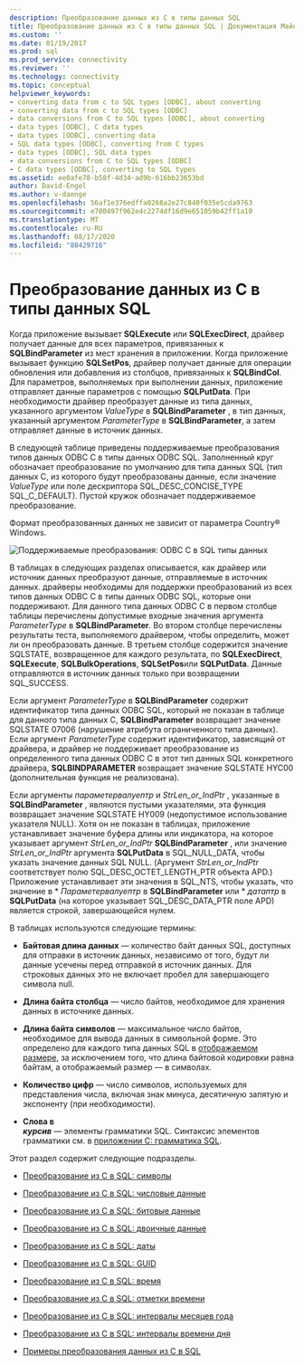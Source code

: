 ```yaml
---
description: Преобразование данных из C в типы данных SQL
title: Преобразование данных из C в типы данных SQL | Документация Майкрософт
ms.custom: ''
ms.date: 01/19/2017
ms.prod: sql
ms.prod_service: connectivity
ms.reviewer: ''
ms.technology: connectivity
ms.topic: conceptual
helpviewer_keywords:
- converting data from c to SQL types [ODBC], about converting
- converting data from c to SQL types [ODBC]
- data conversions from C to SQL types [ODBC], about converting
- data types [ODBC], C data types
- data types [ODBC], converting data
- SQL data types [ODBC], converting from C types
- data types [ODBC], SQL data types
- data conversions from C to SQL types [ODBC]
- C data types [ODBC], converting to SQL types
ms.assetid: ee0afe78-b58f-4d34-ad9b-616bb23653bd
author: David-Engel
ms.author: v-daenge
ms.openlocfilehash: 56af1e376edffa0268a2e27c840f035e5cda9763
ms.sourcegitcommit: e700497f962e4c2274df16d9e651059b42ff1a10
ms.translationtype: MT
ms.contentlocale: ru-RU
ms.lasthandoff: 08/17/2020
ms.locfileid: "88429716"
---
```

# <a name="converting-data-from-c-to-sql-data-types"></a>Преобразование данных из C в типы данных SQL
Когда приложение вызывает **SQLExecute** или **SQLExecDirect**, драйвер получает данные для всех параметров, привязанных к **SQLBindParameter** из мест хранения в приложении. Когда приложение вызывает функцию **SQLSetPos**, драйвер получает данные для операции обновления или добавления из столбцов, привязанных к **SQLBindCol**. Для параметров, выполняемых при выполнении данных, приложение отправляет данные параметров с помощью **SQLPutData**. При необходимости драйвер преобразует данные из типа данных, указанного аргументом *ValueType* в **SQLBindParameter** , в тип данных, указанный аргументом *ParameterType* в **SQLBindParameter**, а затем отправляет данные в источник данных.  
  
 В следующей таблице приведены поддерживаемые преобразования типов данных ODBC C в типы данных ODBC SQL. Заполненный круг обозначает преобразование по умолчанию для типа данных SQL (тип данных C, из которого будут преобразованы данные, если значение *ValueType* или поле дескриптора SQL_DESC_CONCISE_TYPE SQL_C_DEFAULT). Пустой кружок обозначает поддерживаемое преобразование.  
  
 Формат преобразованных данных не зависит от параметра Country® Windows.  
  
 ![Поддерживаемые преобразования: ODBC C в SQL типы данных](../../../odbc/reference/appendixes/media/apd1b.gif "apd1b")  
  
 В таблицах в следующих разделах описывается, как драйвер или источник данных преобразуют данные, отправляемые в источник данных. драйверы необходимы для поддержки преобразований из всех типов данных ODBC C в типы данных ODBC SQL, которые они поддерживают. Для данного типа данных ODBC C в первом столбце таблицы перечислены допустимые входные значения аргумента *ParameterType* в **SQLBindParameter**. Во втором столбце перечислены результаты теста, выполняемого драйвером, чтобы определить, может ли он преобразовать данные. В третьем столбце содержится значение SQLSTATE, возвращенное для каждого результата, по **SQLExecDirect**, **SQLExecute**, **SQLBulkOperations**, **SQLSetPos**или **SQLPutData**. Данные отправляются в источник данных только при возвращении SQL_SUCCESS.  
  
 Если аргумент *ParameterType* в **SQLBindParameter** содержит идентификатор типа данных ODBC SQL, который не показан в таблице для данного типа данных C, **SQLBindParameter** возвращает значение SQLSTATE 07006 (нарушение атрибута ограниченного типа данных). Если аргумент *ParameterType* содержит идентификатор, зависящий от драйвера, и драйвер не поддерживает преобразование из определенного типа данных ODBC C в этот тип данных SQL конкретного драйвера, **SQLBINDPARAMETER** возвращает значение SQLSTATE HYC00 (дополнительная функция не реализована).  
  
 Если аргументы *параметервалуептр* и *StrLen_or_IndPtr* , указанные в **SQLBindParameter** , являются пустыми указателями, эта функция возвращает значение SQLSTATE HY009 (недопустимое использование указателя NULL). Хотя он не показан в таблицах, приложение устанавливает значение буфера длины или индикатора, на которое указывает аргумент *StrLen_or_IndPtr* **SQLBindParameter** , или значение *StrLen_or_IndPtr* аргумента **SQLPutData** в SQL_NULL_DATA, чтобы указать значение данных SQL NULL. (Аргумент *StrLen_or_IndPtr* соответствует полю SQL_DESC_OCTET_LENGTH_PTR объекта APD.) Приложение устанавливает эти значения в SQL_NTS, чтобы указать, что значение в \* *Параметервалуептр* в **SQLBindParameter** или \* *датаптр* в **SQLPutData** (на которое указывает SQL_DESC_DATA_PTR поле APD) является строкой, завершающейся нулем.  
  
 В таблицах используются следующие термины:  
  
-   **Байтовая длина данных** — количество байт данных SQL, доступных для отправки в источник данных, независимо от того, будут ли данные усечены перед отправкой в источник данных. Для строковых данных это не включает пробел для завершающего символа null.  
  
-   **Длина байта столбца** — число байтов, необходимое для хранения данных в источнике данных.  
  
-   **Длина байта символов** — максимальное число байтов, необходимое для вывода данных в символьной форме. Это определено для каждого типа данных SQL в [отображаемом размере](../../../odbc/reference/appendixes/display-size.md), за исключением того, что длина байтовой кодировки равна байтам, а отображаемый размер — в символах.  
  
-   **Количество цифр** — число символов, используемых для представления числа, включая знак минуса, десятичную запятую и экспоненту (при необходимости).  
  
-   **Слова в**   
     ***курсив***  — элементы грамматики SQL. Синтаксис элементов грамматики см. в [приложении C: грамматика SQL](../../../odbc/reference/appendixes/appendix-c-sql-grammar.md).  
  
 Этот раздел содержит следующие подразделы.  
  
-   [Преобразование из C в SQL: символы](../../../odbc/reference/appendixes/c-to-sql-character.md)  
  
-   [Преобразование из C в SQL: числовые данные](../../../odbc/reference/appendixes/c-to-sql-numeric.md)  
  
-   [Преобразование из C в SQL: битовые данные](../../../odbc/reference/appendixes/c-to-sql-bit.md)  
  
-   [Преобразование из C в SQL: двоичные данные](../../../odbc/reference/appendixes/c-to-sql-binary.md)  
  
-   [Преобразование из C в SQL: даты](../../../odbc/reference/appendixes/c-to-sql-date.md)  
  
-   [Преобразование из C в SQL: GUID](../../../odbc/reference/appendixes/c-to-sql-guid.md)  
  
-   [Преобразование из C в SQL: время](../../../odbc/reference/appendixes/c-to-sql-time.md)  
  
-   [Преобразование из C в SQL: отметки времени](../../../odbc/reference/appendixes/c-to-sql-timestamp.md)  
  
-   [Преобразование из C в SQL: интервалы месяцев года](../../../odbc/reference/appendixes/c-to-sql-year-month-intervals.md)  
  
-   [Преобразование из C в SQL: интервалы времени дня](../../../odbc/reference/appendixes/c-to-sql-day-time-intervals.md)  
  
-   [Примеры преобразования данных из C в SQL](../../../odbc/reference/appendixes/c-to-sql-data-conversion-examples.md)
